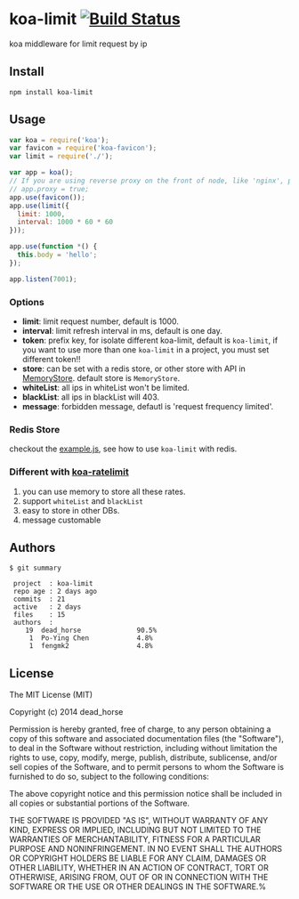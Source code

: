 koa-limit [![Build Status](https://travis-ci.org/koajs/koa-limit.png)](https://travis-ci.org/koajs/koa-limit)
=========

koa middleware for limit request by ip

## Install

```
npm install koa-limit
```

## Usage

```js
var koa = require('koa');
var favicon = require('koa-favicon');
var limit = require('./');

var app = koa();
// If you are using reverse proxy on the front of node, like 'nginx', please set this
// app.proxy = true;
app.use(favicon());
app.use(limit({
  limit: 1000,
  interval: 1000 * 60 * 60
}));

app.use(function *() {
  this.body = 'hello';
});

app.listen(7001);
```

### Options

* **limit**: limit request number, default is 1000.
* **interval**: limit refresh interval in ms, default is one day.
* **token**: prefix key, for isolate different koa-limit, default is `koa-limit`, if you want to use more than one `koa-limit` in a project, you must set different token!!
* **store**: can be set with a redis store, or other store with API in [MemoryStore](https://github.com/koajs/koa-limit/blob/master/lib/memory_store.js). default store is `MemoryStore`.
* **whiteList**: all ips in whiteList won't be limited.
* **blackList**: all ips in blackList will 403.
* **message**: forbidden message, defautl is 'request frequency limited'.

### Redis Store

checkout the [example.js](https://github.com/koajs/koa-limit/blob/master/example.js), see how to use `koa-limit` with redis.

### Different with [koa-ratelimit](https://github.com/koajs/ratelimit)

1. you can use memory to store all these rates.
2. support `whiteList` and `blackList`
3. easy to store in other DBs.
4. message customable

## Authors

```
$ git summary

 project  : koa-limit
 repo age : 2 days ago
 commits  : 21
 active   : 2 days
 files    : 15
 authors  :
    19  dead_horse              90.5%
     1  Po-Ying Chen            4.8%
     1  fengmk2                 4.8%
```

## License

The MIT License (MIT)

Copyright (c) 2014 dead_horse

Permission is hereby granted, free of charge, to any person obtaining a copy
of this software and associated documentation files (the "Software"), to deal
in the Software without restriction, including without limitation the rights
to use, copy, modify, merge, publish, distribute, sublicense, and/or sell
copies of the Software, and to permit persons to whom the Software is
furnished to do so, subject to the following conditions:

The above copyright notice and this permission notice shall be included in all
copies or substantial portions of the Software.

THE SOFTWARE IS PROVIDED "AS IS", WITHOUT WARRANTY OF ANY KIND, EXPRESS OR
IMPLIED, INCLUDING BUT NOT LIMITED TO THE WARRANTIES OF MERCHANTABILITY,
FITNESS FOR A PARTICULAR PURPOSE AND NONINFRINGEMENT. IN NO EVENT SHALL THE
AUTHORS OR COPYRIGHT HOLDERS BE LIABLE FOR ANY CLAIM, DAMAGES OR OTHER
LIABILITY, WHETHER IN AN ACTION OF CONTRACT, TORT OR OTHERWISE, ARISING FROM,
OUT OF OR IN CONNECTION WITH THE SOFTWARE OR THE USE OR OTHER DEALINGS IN THE
SOFTWARE.%
